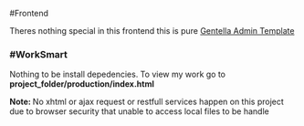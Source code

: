 #Frontend

Theres nothing special in this frontend this is pure <a href="https://colorlib.com/polygon/gentelella/">Gentella Admin Template</a> 

<h3>#WorkSmart</h3>

Nothing to be install depedencies.
To view my work go to <b>project_folder/production/index.html</b>


<b>Note: </b> No xhtml or ajax request or restfull services happen on this project due to browser security that unable to access local files to be handle </b>


